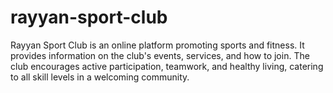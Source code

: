 # rayyan-sport-club
Rayyan Sport Club is an online platform promoting sports and fitness. It provides information on the club's events, services, and how to join. The club encourages active participation, teamwork, and healthy living, catering to all skill levels in a welcoming community.
